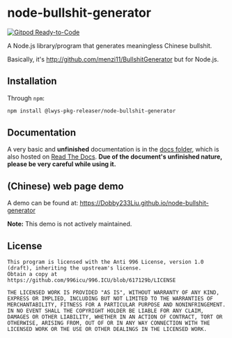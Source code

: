 # node-bullshit-generator

[![Gitpod Ready-to-Code](https://img.shields.io/badge/Gitpod-Ready--to--Code-blue?logo=gitpod)](https://gitpod.io/#https://github.com/Dobby233Liu/node-bullshit-generator)

A Node.js library/program that generates meaningless Chinese bullshit.

Basically, it's http://github.com/menzi11/BullshitGenerator but for Node.js.

## Installation

Through `npm`:

```bash
npm install @lwys-pkg-releaser/node-bullshit-generator
```

## Documentation

A very basic and **unfinished** documentation is in the [docs folder](docs), which is also hosted on [Read The Docs](https://node-bullshit-generator.readthedocs.io/). **Due of the document's unfinished nature, please be very careful while using it.**

## (Chinese) web page demo

A demo can be found at: https://Dobby233Liu.github.io/node-bullshit-generator

**Note:** This demo is not actively maintained.

## License

```
This program is licensed with the Anti 996 License, version 1.0 (draft), inheriting the upstream's license.
Obtain a copy at https://github.com/996icu/996.ICU/blob/617129b/LICENSE

THE LICENSED WORK IS PROVIDED "AS IS", WITHOUT WARRANTY OF ANY KIND,
EXPRESS OR IMPLIED, INCLUDING BUT NOT LIMITED TO THE WARRANTIES OF
MERCHANTABILITY, FITNESS FOR A PARTICULAR PURPOSE AND NONINFRINGEMENT.
IN NO EVENT SHALL THE COPYRIGHT HOLDER BE LIABLE FOR ANY CLAIM,
DAMAGES OR OTHER LIABILITY, WHETHER IN AN ACTION OF CONTRACT, TORT OR
OTHERWISE, ARISING FROM, OUT OF OR IN ANY WAY CONNECTION WITH THE
LICENSED WORK OR THE USE OR OTHER DEALINGS IN THE LICENSED WORK.
```
